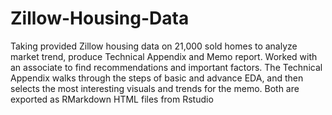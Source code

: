 # Zillow-Housing-Data
Taking provided Zillow housing data on 21,000 sold homes to analyze market trend, produce Technical Appendix and Memo report. Worked with an associate to find recommendations and important factors.
The Technical Appendix walks through the steps of basic and advance EDA, and then selects the most interesting visuals and trends for the memo. Both are exported as RMarkdown HTML files from Rstudio
